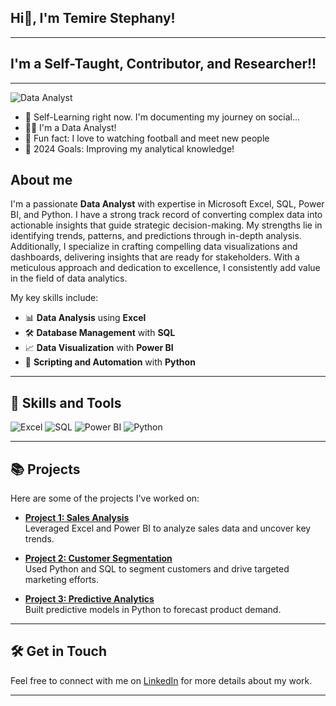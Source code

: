 ## Hi👋, I'm Temire Stephany!
---
## I'm a Self-Taught, Contributor, and Researcher!!
---

![Data Analyst](https://img.shields.io/badge/Data_Analyst-Excel%2C_SQL%2C_PowerBI%2C_Python-blue)

- 🔭 Self-Learning right now. I'm documenting my journey on social...
- 🧙‍♂️ I'm a Data Analyst!
- 👯 Fun fact: I love to watching football and meet new people
- 🥅 2024 Goals: Improving my analytical knowledge!

## About me
I'm a passionate **Data Analyst** with expertise in Microsoft Excel, SQL, Power BI, and Python. I have a strong track record of converting complex data into actionable insights that guide strategic decision-making. My strengths lie in identifying trends, patterns, and predictions through in-depth analysis. Additionally, I specialize in crafting compelling data visualizations and dashboards, delivering insights that are ready for stakeholders. With a meticulous approach and dedication to excellence, I consistently add value in the field of data analytics. 

 My key skills include:

- 📊 **Data Analysis** using **Excel**
- 🛠️ **Database Management** with **SQL**
- 📈 **Data Visualization** with **Power BI**
- 🐍 **Scripting and Automation** with **Python**

---

## 🚀 Skills and Tools
![Excel](https://img.shields.io/badge/Excel-217346?style=for-the-badge&logo=microsoft-excel&logoColor=white)
![SQL](https://img.shields.io/badge/SQL-025E8C?style=for-the-badge&logo=postgresql&logoColor=white)
![Power BI](https://img.shields.io/badge/PowerBI-F2C811?style=for-the-badge&logo=powerbi&logoColor=black)
![Python](https://img.shields.io/badge/Python-3776AB?style=for-the-badge&logo=python&logoColor=white)

---

## 📚 Projects
Here are some of the projects I've worked on:

- **[Project 1: Sales Analysis](https://github.com/teejay-tems/Electronics-Retailers)**  
  Leveraged Excel and Power BI to analyze sales data and uncover key trends.
  
- **[Project 2: Customer Segmentation](https://github.com/yourusername/project-2)**  
  Used Python and SQL to segment customers and drive targeted marketing efforts.

- **[Project 3: Predictive Analytics](https://github.com/yourusername/project-3)**  
  Built predictive models in Python to forecast product demand.

---

## 🛠️ Get in Touch
Feel free to connect with me on [LinkedIn](https://www.linkedin.com/in/temirestephany/) for more details about my work.

---



